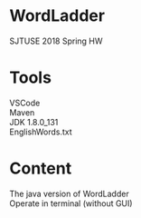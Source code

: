 # WordLadder
SJTUSE 2018 Spring HW

# Tools
VSCode  
Maven  
JDK 1.8.0_131  
EnglishWords.txt  

# Content
The java version of WordLadder  
Operate in terminal (without GUI)  


